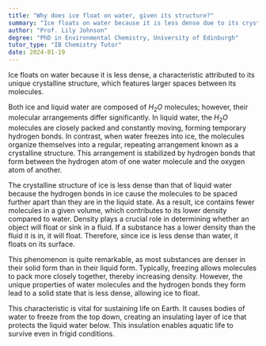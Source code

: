 ```yaml
---
title: "Why does ice float on water, given its structure?"
summary: "Ice floats on water because it is less dense due to its crystalline structure, which has larger spaces between molecules."
author: "Prof. Lily Johnson"
degree: "PhD in Environmental Chemistry, University of Edinburgh"
tutor_type: "IB Chemistry Tutor"
date: 2024-01-19
---
```


Ice floats on water because it is less dense, a characteristic attributed to its unique crystalline structure, which features larger spaces between its molecules.

Both ice and liquid water are composed of $H_2O$ molecules; however, their molecular arrangements differ significantly. In liquid water, the $H_2O$ molecules are closely packed and constantly moving, forming temporary hydrogen bonds. In contrast, when water freezes into ice, the molecules organize themselves into a regular, repeating arrangement known as a crystalline structure. This arrangement is stabilized by hydrogen bonds that form between the hydrogen atom of one water molecule and the oxygen atom of another.

The crystalline structure of ice is less dense than that of liquid water because the hydrogen bonds in ice cause the molecules to be spaced further apart than they are in the liquid state. As a result, ice contains fewer molecules in a given volume, which contributes to its lower density compared to water. Density plays a crucial role in determining whether an object will float or sink in a fluid. If a substance has a lower density than the fluid it is in, it will float. Therefore, since ice is less dense than water, it floats on its surface.

This phenomenon is quite remarkable, as most substances are denser in their solid form than in their liquid form. Typically, freezing allows molecules to pack more closely together, thereby increasing density. However, the unique properties of water molecules and the hydrogen bonds they form lead to a solid state that is less dense, allowing ice to float. 

This characteristic is vital for sustaining life on Earth. It causes bodies of water to freeze from the top down, creating an insulating layer of ice that protects the liquid water below. This insulation enables aquatic life to survive even in frigid conditions.
    